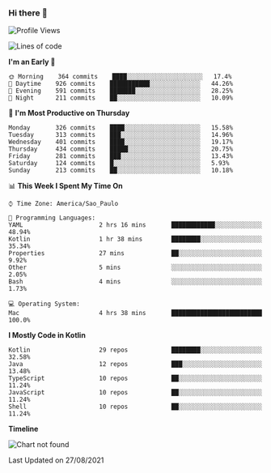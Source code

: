 ### Hi there 👋

<!--
**fernandonogueira/fernandonogueira** is a ✨ _special_ ✨ repository because its `README.md` (this file) appears on your GitHub profile.

Here are some ideas to get you started:

- 🔭 I’m currently working on ...
- 🌱 I’m currently learning ...
- 👯 I’m looking to collaborate on ...
- 🤔 I’m looking for help with ...
- 💬 Ask me about ...
- 📫 How to reach me: ...
- 😄 Pronouns: ...
- ⚡ Fun fact: ...
-->

<!--START_SECTION:waka-->
![Profile Views](http://img.shields.io/badge/Profile%20Views-1-blue)

![Lines of code](https://img.shields.io/badge/From%20Hello%20World%20I%27ve%20Written-464780%20lines%20of%20code-blue)

**I'm an Early 🐤** 

```text
🌞 Morning    364 commits    ████░░░░░░░░░░░░░░░░░░░░░   17.4% 
🌆 Daytime    926 commits    ███████████░░░░░░░░░░░░░░   44.26% 
🌃 Evening    591 commits    ███████░░░░░░░░░░░░░░░░░░   28.25% 
🌙 Night      211 commits    ██░░░░░░░░░░░░░░░░░░░░░░░   10.09%

```
📅 **I'm Most Productive on Thursday** 

```text
Monday       326 commits    ████░░░░░░░░░░░░░░░░░░░░░   15.58% 
Tuesday      313 commits    ███░░░░░░░░░░░░░░░░░░░░░░   14.96% 
Wednesday    401 commits    ████░░░░░░░░░░░░░░░░░░░░░   19.17% 
Thursday     434 commits    █████░░░░░░░░░░░░░░░░░░░░   20.75% 
Friday       281 commits    ███░░░░░░░░░░░░░░░░░░░░░░   13.43% 
Saturday     124 commits    █░░░░░░░░░░░░░░░░░░░░░░░░   5.93% 
Sunday       213 commits    ██░░░░░░░░░░░░░░░░░░░░░░░   10.18%

```


📊 **This Week I Spent My Time On** 

```text
⌚︎ Time Zone: America/Sao_Paulo

💬 Programming Languages: 
YAML                     2 hrs 16 mins       ████████████░░░░░░░░░░░░░   48.94% 
Kotlin                   1 hr 38 mins        ████████░░░░░░░░░░░░░░░░░   35.34% 
Properties               27 mins             ██░░░░░░░░░░░░░░░░░░░░░░░   9.92% 
Other                    5 mins              ░░░░░░░░░░░░░░░░░░░░░░░░░   2.05% 
Bash                     4 mins              ░░░░░░░░░░░░░░░░░░░░░░░░░   1.73%

💻 Operating System: 
Mac                      4 hrs 38 mins       █████████████████████████   100.0%

```

**I Mostly Code in Kotlin** 

```text
Kotlin                   29 repos            ████████░░░░░░░░░░░░░░░░░   32.58% 
Java                     12 repos            ███░░░░░░░░░░░░░░░░░░░░░░   13.48% 
TypeScript               10 repos            ██░░░░░░░░░░░░░░░░░░░░░░░   11.24% 
JavaScript               10 repos            ██░░░░░░░░░░░░░░░░░░░░░░░   11.24% 
Shell                    10 repos            ██░░░░░░░░░░░░░░░░░░░░░░░   11.24%

```


**Timeline**

![Chart not found](https://raw.githubusercontent.com/fernandonogueira/fernandonogueira/master/charts/bar_graph.png) 


 Last Updated on 27/08/2021
<!--END_SECTION:waka-->
